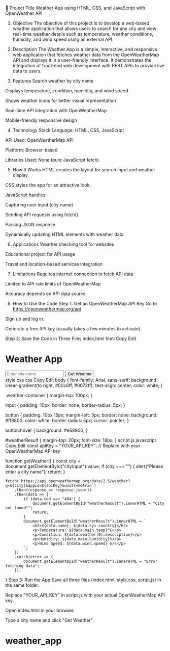 📄 Project Title
Weather App using HTML, CSS, and JavaScript with OpenWeather API

1. Objective
The objective of this project is to develop a web-based weather application that allows users to search for any city and view real-time weather details such as temperature, weather conditions, humidity, and wind speed using an external API.

2. Description
The Weather App is a simple, interactive, and responsive web application that fetches weather data from the OpenWeatherMap API and displays it in a user-friendly interface.
It demonstrates the integration of front-end web development with REST APIs to provide live data to users.

3. Features
Search weather by city name

Displays temperature, condition, humidity, and wind speed

Shows weather icons for better visual representation

Real-time API integration with OpenWeatherMap

Mobile-friendly responsive design

4. Technology Stack
Language: HTML, CSS, JavaScript

API Used: OpenWeatherMap API

Platform: Browser-based

Libraries Used: None (pure JavaScript fetch)

5. How It Works
HTML creates the layout for search input and weather display.

CSS styles the app for an attractive look.

JavaScript handles:

Capturing user input (city name)

Sending API requests using fetch()

Parsing JSON response

Dynamically updating HTML elements with weather data

6. Applications
Weather checking tool for websites

Educational project for API usage

Travel and location-based services integration

7. Limitations
Requires internet connection to fetch API data

Limited to API rate limits of OpenWeatherMap

Accuracy depends on API data source

8. How to Use the Code
Step 1: Get an OpenWeatherMap API Key
Go to https://openweathermap.org/api

Sign up and log in.

Generate a free API key (usually takes a few minutes to activate).

Step 2: Save the Code in Three Files
index.html
html
Copy
Edit
<!DOCTYPE html>
<html>
<head>
    <meta charset="UTF-8">
    <meta name="viewport" content="width=device-width, initial-scale=1.0">
    <title>Weather App</title>
    <link rel="stylesheet" href="style.css">
</head>
<body>
    <div class="weather-container">
        <h1>Weather App</h1>
        <input type="text" id="cityInput" placeholder="Enter city name">
        <button onclick="getWeather()">Get Weather</button>
        <div id="weatherResult"></div>
    </div>
    <script src="script.js"></script>
</body>
</html>
style.css
css
Copy
Edit
body {
    font-family: Arial, sans-serif;
    background: linear-gradient(to right, #00c6ff, #0072ff);
    text-align: center;
    color: white;
}

.weather-container {
    margin-top: 100px;
}

input {
    padding: 10px;
    border: none;
    border-radius: 5px;
}

button {
    padding: 10px 15px;
    margin-left: 5px;
    border: none;
    background: #ff9800;
    color: white;
    border-radius: 5px;
    cursor: pointer;
}

button:hover {
    background: #e68900;
}

#weatherResult {
    margin-top: 20px;
    font-size: 18px;
}
script.js
javascript
Copy
Edit
const apiKey = "YOUR_API_KEY"; // Replace with your OpenWeatherMap API key

function getWeather() {
    const city = document.getElementById("cityInput").value;
    if (city === "") {
        alert("Please enter a city name");
        return;
    }

    fetch(`https://api.openweathermap.org/data/2.5/weather?q=${city}&appid=${apiKey}&units=metric`)
        .then(response => response.json())
        .then(data => {
            if (data.cod === "404") {
                document.getElementById("weatherResult").innerHTML = "City not found!";
                return;
            }
            document.getElementById("weatherResult").innerHTML = `
                <h2>${data.name}, ${data.sys.country}</h2>
                <p>Temperature: ${data.main.temp}°C</p>
                <p>Condition: ${data.weather[0].description}</p>
                <p>Humidity: ${data.main.humidity}%</p>
                <p>Wind Speed: ${data.wind.speed} m/s</p>
            `;
        })
        .catch(error => {
            document.getElementById("weatherResult").innerHTML = "Error fetching data";
        });
}
Step 3: Run the App
Save all three files (index.html, style.css, script.js) in the same folder.

Replace "YOUR_API_KEY" in script.js with your actual OpenWeatherMap API key.

Open index.html in your browser.

Type a city name and click "Get Weather".
# weather_app
